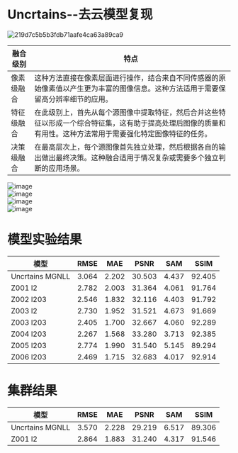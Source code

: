 # Uncrtains--去云模型复现

![219d7c5b5b3fdb71aafe4ca63a89ca9](https://github.com/ZYJ-Group/Tanghy/assets/94824386/e4858fe5-0ac7-444c-ae0d-8d448296a9df)  

融合级别 | 特点 |
--- | --- |
像素级融合 | 这种方法直接在像素层面进行操作，结合来自不同传感器的原始像素值以产生更为丰富的图像信息。这种方法适用于需要保留高分辨率细节的应用。
特征级融合 | 在此级别上，首先从每个源图像中提取特征，然后合并这些特征以形成一个综合特征集，这有助于提高处理后图像的质量和有用性。这种方法常用于需要强化特定图像特征的任务。
决策级融合 | 在最高层次上，每个源图像首先独立处理，然后根据各自的输出做出最终决策。这种融合适用于情况复杂或需要多个独立判断的应用场景。

![image](https://github.com/ZYJ-Group/Tanghy/assets/94824386/09214949-0964-4e48-8737-46813629450b)  
![image](https://github.com/ZYJ-Group/Tanghy/assets/94824386/38bdba38-cb88-47da-89c4-3f2b6c392432)  
![image](https://github.com/ZYJ-Group/Tanghy/assets/94824386/467fe2fc-cfab-4a31-8f72-c7adc9c235ce)  
![image](https://github.com/ZYJ-Group/Tanghy/assets/94824386/56161209-d0e5-434f-b05e-69cb52a29ccd)  






# 模型实验结果  
模型 | RMSE | MAE | PSNR | SAM | SSIM 
--- | --- | --- | --- | --- | ---
Uncrtains MGNLL | 3.064 | 2.202 | 30.503 | 4.437 | 92.405
Z001 l2 | 2.782 | 2.003 | 31.364 | 4.061 | 91.764
Z002 l203 | 2.546 | 1.832 | 32.116 | 4.403 | 91.792 
Z003 l2 | 2.730 | 1.952 | 31.521 | 4.673 | 91.669
Z003 l203 | 2.405 | 1.700 | 32.667 | 4.060 | 92.289
Z004 l203 | 2.267 | 1.568 | 33.280 | 3.713 | 92.385
Z005 l203 | 2.774 | 1.990 | 31.540 | 5.145 | 89.294
Z006 l203 | 2.469 | 1.715 | 32.683 | 4.017 | 92.914


# 集群结果
模型 | RMSE | MAE | PSNR | SAM | SSIM 
--- | --- | --- | --- | --- | ---
Uncrtains MGNLL | 3.570 | 2.228 | 29.219 | 6.517 | 89.306
Z001 l2 | 2.864 | 1.883 | 31.240 | 4.317 | 91.546
